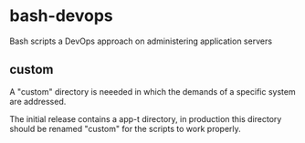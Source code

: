 # bash-devops
Bash scripts a DevOps approach on administering application servers

## custom

A "custom" directory is neeeded in which the demands of a specific system are addressed.

The initial release contains a app-t directory, in production this directory should be renamed "custom" for the scripts to work properly.

